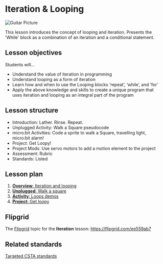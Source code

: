 # Iteration & Looping

![Guitar Picture](/static/courses/csintro/iteration/guitar.jpg)

This lesson introduces the concept of looping and iteration. Presents the 'While' block as a combination of an iteration and a conditional statement.

## Lesson objectives

Students will...
* Understand the value of iteration in programming
* Understand looping as a form of iteration
* Learn how and when to use the Looping blocks ‘repeat’, ‘while’, and ‘for’
* Apply the above knowledge and skills to create a unique program that uses iteration and looping as an integral part of the program
	
## Lesson structure

* Introduction: Lather. Rinse. Repeat.
* Unplugged Activity: Walk a Square pseudocode
* micro:bit Activities: Code a sprite to walk a Square, travelling light, micro:bit alarm!
* Project: Get Loopy!
* Project Mods: Use servo motors to add a motion element to the project
* Assessment: Rubric 
* Standards: Listed

## Lesson plan

1. [**Overview**: Iteration and looping](/courses/csintro/iteration/overview)
2. [**Unplugged**: Walk a square](/courses/csintro/iteration/unplugged)
3. [**Activity**: Loops demos](/courses/csintro/iteration/activity)
4. [**Project**: Get loopy](/courses/csintro/iteration/project)

## Flipgrid

The [Flipgrid](https://info.flipgrid.com/) topic for the **Iteration** lesson: https://flipgrid.com/ee559ab7

## Related standards

[Targeted CSTA standards](/courses/csintro/iteration/standards)